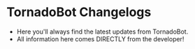 # TornadoBot Changelogs

- Here you'll always find the latest updates from TornadoBot.
- All information here comes DIRECTLY from the developer!
